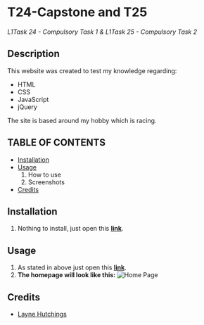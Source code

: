 # T24-Capstone and T25
*L1Task 24 - Compulsory Task 1 & L1Task 25 - Compulsory Task 2*

## Description

This website was created to test my knowledge regarding:

* HTML
* CSS
* JavaScript
* jQuery

The site is based around my hobby which is racing.

## TABLE OF CONTENTS
- [Installation](#installation)
- [Usage](#usage)
  1. How to use
  1. Screenshots
- [Credits](#credits)

## Installation
1. Nothing to install, just open this <a target="_blank" href="https://layne74.github.io/T24-Capstone/index.html">**link**</a>.

## Usage
1. As stated in above just open this <a target="_blank" href="https://layne74.github.io/T24-Capstone/index.html">**link**</a>.
1. **The homepage will look like this:**
![Home Page](https://previews.dropbox.com/p/thumb/AA_oSIyZzGBsps7BFMayrgvNoCZrcvoV748djav-X-pFxx5czWFFRQ1hjk7D8xoX1tWy2VJydRLbkRhn3bH27vYA6Lnew1nZZvMbndlJpdSix6Bl93D-20CCBHNjohpc0DxCkWvpubhsEBR1ZFtejQrmpu7SVAZxhEpsvFb-kRZVk-AXa8xzKWvonT4cC0Os0H6Xvo3Dkrn9eCy2UbADp3EQV2FSCJKO2j_4gmHEem9voE_G9Cl2R_j62eVWNBQA8W_U_P-dDrSBy-7W3za8VOVhSrrKZsvcgIq-aqs9OQrr3qf-qn_vBJxMTAwdnLC1tI-g4d3w0o68ueZinU1Vl9Mvv5tMdImqbiLf6xCZmLnAc8XH6JGj7Bk2xi_Do_BJt2s/p.png?fv_content=true&size_mode=5)

## Credits
- <a href="https://github.com/layne74">Layne Hutchings</a>
